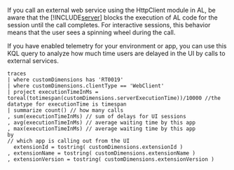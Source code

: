 If you call an external web service using the HttpClient module in AL, be aware that the [!INCLUDE[server](../developer/includes/server.md)] blocks the execution of AL code for the session until the call completes. For interactive sessions, this behavior means that the user sees a spinning wheel during the call.  

If you have enabled telemetry for your environment or app, you can use this KQL query to analyze how much time users are delayed in the UI by calls to external services.

```Kusto
traces
| where customDimensions has 'RT0019'
| where customDimensions.clientType == 'WebClient'
| project executionTimeInMs = toreal(totimespan(customDimensions.serverExecutionTime))/10000 //the datatype for executionTime is timespan
| summarize count() // how many calls
, sum(executionTimeInMs) // sum of delays for UI sessions
, avg(executionTimeInMs) // average waiting time by this app
, max(executionTimeInMs) // average waiting time by this app
by 
// which app is calling out from the UI
  extensionId = tostring( customDimensions.extensionId )
, extensionName = tostring( customDimensions.extensionName )
, extensionVersion = tostring( customDimensions.extensionVersion )
```
